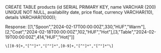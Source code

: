 

CREATE TABLE products (id SERIAL PRIMARY KEY, name VARCHAR (200) UNIQUE NOT NULL, availability date, price float, currency VARCHAR(10), details VARCHAR(1000));

Response:
[[1,"Spoon","2024-02-17T00:00:00Z",330,"HUF","Warm"],[2,"Coat","2024-02-18T00:00:00Z",102,"HUF","Hot"],[3,"Table","2024-02-19T00:00:00Z",414,"HUF","Hot["]]

    \[[0-9]+,"[^"]*","[^"]*",[0-9]+,"[^"]*","[^"]*"\]